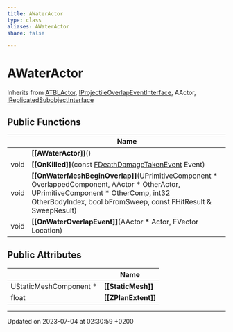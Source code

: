 ```yaml
---
title: AWaterActor
type: class
aliases: AWaterActor
share: false

---
```


# AWaterActor





Inherits from [ATBLActor](/docs/SDK/Source/Classes/classATBLActor.md), [IProjectileOverlapEventInterface](/docs/SDK/Source/Classes/classIProjectileOverlapEventInterface.md), AActor, [IReplicatedSubobjectInterface](/docs/SDK/Source/Classes/classIReplicatedSubobjectInterface.md)

## Public Functions

|                | Name           |
| -------------- | -------------- |
| | **[[AWaterActor]]**() |
| void | **[[OnKilled]]**(const [FDeathDamageTakenEvent](/docs/SDK/Source/Classes/structFDeathDamageTakenEvent.md) Event) |
| void | **[[OnWaterMeshBeginOverlap]]**(UPrimitiveComponent * OverlappedComponent, AActor * OtherActor, UPrimitiveComponent * OtherComp, int32 OtherBodyIndex, bool bFromSweep, const FHitResult & SweepResult) |
| void | **[[OnWaterOverlapEvent]]**(AActor * Actor, FVector Location) |

## Public Attributes

|                | Name           |
| -------------- | -------------- |
| UStaticMeshComponent * | **[[StaticMesh]]**  |
| float | **[[ZPlanExtent]]**  |

-------------------------------

Updated on 2023-07-04 at 02:30:59 +0200